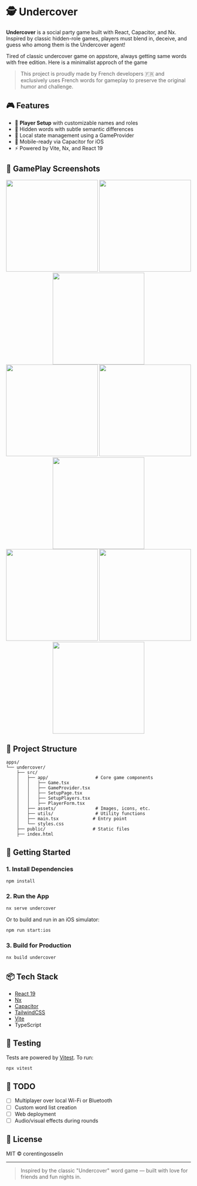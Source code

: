 # 🕵️ Undercover

**Undercover** is a social party game built with React, Capacitor, and Nx. Inspired by classic hidden-role games, players must blend in, deceive, and guess who among them is the Undercover agent!

Tired of classic undercover game on appstore, always getting same words with free edition.
Here is a minimalist approch of the game

> This project is proudly made by French developers 🇫🇷 and exclusively uses French words for gameplay to preserve the original humor and challenge.

## 🎮 Features

- 🎲 **Player Setup** with customizable names and roles
- 🤫 Hidden words with subtle semantic differences
- 🧠 Local state management using a GameProvider
- 📱 Mobile-ready via Capacitor for iOS
- ⚡️ Powered by Vite, Nx, and React 19

## 📸 GamePlay Screenshots

<p align="center">
  <img src="https://github.com/user-attachments/assets/c18c4feb-d19c-4e1f-bf1d-f0c1cab6616d" width="250" />
  <img src="https://github.com/user-attachments/assets/c54ea49c-bdd1-4b5b-849e-0f311c2fd3a3" width="250" />
  <img src="https://github.com/user-attachments/assets/7366ff4b-7fd2-4f10-8cbc-249c1d6216a6" width="250" />
  <br />
  <img src="https://github.com/user-attachments/assets/ea70e154-ad8d-4ed8-83f3-245aadf9f5c0" width="250" />
  <img src="https://github.com/user-attachments/assets/47b2c6e6-d8e5-4edd-ae7b-c3dce6cb00a8" width="250" />
  <img src="https://github.com/user-attachments/assets/73162815-94d5-42ce-9efd-e7b8d93e8a69" width="250" />
  <br />
  <img src="https://github.com/user-attachments/assets/f60df7a4-9765-4319-aca3-1346c304bd26" width="250" />
  <img src="https://github.com/user-attachments/assets/e86c76ae-9939-4558-9027-b089380411fa" width="250" />
  <img src="https://github.com/user-attachments/assets/1035d850-6b1c-4d4c-ae3f-134ad173db55" width="250" />
</p>

## 📁 Project Structure

```
apps/
└── undercover/
    ├── src/
    │   ├── app/                  # Core game components
    │   │   ├── Game.tsx
    │   │   ├── GameProvider.tsx
    │   │   ├── SetupPage.tsx
    │   │   ├── SetupPlayers.tsx
    │   │   ├── PlayerForm.tsx
    │   ├── assets/               # Images, icons, etc.
    │   ├── utils/                # Utility functions
    │   ├── main.tsx             # Entry point
    │   └── styles.css
    ├── public/                  # Static files
    ├── index.html
```

## 🚀 Getting Started

### 1. Install Dependencies

```bash
npm install
```

### 2. Run the App

```bash
nx serve undercover
```

Or to build and run in an iOS simulator:

```bash
npm run start:ios
```

### 3. Build for Production

```bash
nx build undercover
```

## 📦 Tech Stack

- [React 19](https://react.dev)
- [Nx](https://nx.dev)
- [Capacitor](https://capacitorjs.com/)
- [TailwindCSS](https://tailwindcss.com/)
- [Vite](https://vitejs.dev/)
- TypeScript

## 🧪 Testing

Tests are powered by [Vitest](https://vitest.dev/). To run:

```bash
npx vitest
```

## 📌 TODO

- [ ] Multiplayer over local Wi-Fi or Bluetooth
- [ ] Custom word list creation
- [ ] Web deployment
- [ ] Audio/visual effects during rounds

## 📄 License

MIT © corentingosselin

---

> Inspired by the classic "Undercover" word game — built with love for friends and fun nights in.
